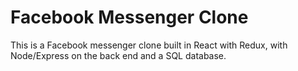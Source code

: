 # Facebook Messenger Clone

This is a Facebook messenger clone built in React with Redux, with Node/Express on the back end and a SQL database. 


